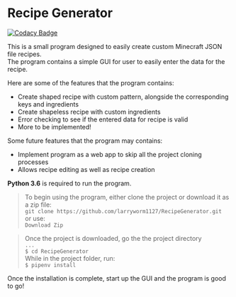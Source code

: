 # Recipe Generator
[![Codacy Badge](https://api.codacy.com/project/badge/Grade/df81ed1cc0f24478bfec594fcb4a7b96)](https://www.codacy.com/app/larryworm1127/RecipeGenerator?utm_source=github.com&amp;utm_medium=referral&amp;utm_content=larryworm1127/RecipeGenerator&amp;utm_campaign=Badge_Grade)

This is a small program designed to easily create custom Minecraft JSON file recipes. \
The program contains a simple GUI for user to easily enter the data for the recipe.

Here are some of the features that the program contains:
- Create shaped recipe with custom pattern, alongside the corresponding keys and ingredients
- Create shapeless recipe with custom ingredients
- Error checking to see if the entered data for recipe is valid
- More to be implemented!

Some future features that the program may contains:
- Implement program as a web app to skip all the project cloning processes
- Allows recipe editing as well as recipe creation

**Python 3.6** is required to run the program.
> To begin using the program, either clone the project or download it as a zip file: \
> ```git clone https://github.com/larryworm1127/RecipeGenerator.git``` \
> or use: \
> ```Download Zip```

> Once the project is downloaded, go the the project directory \
> ```...``` \
> ```$ cd RecipeGenerator``` \
> While in the project folder, run: \
> ```$ pipenv install```

Once the installation is complete, start up the GUI and the program is good to go!